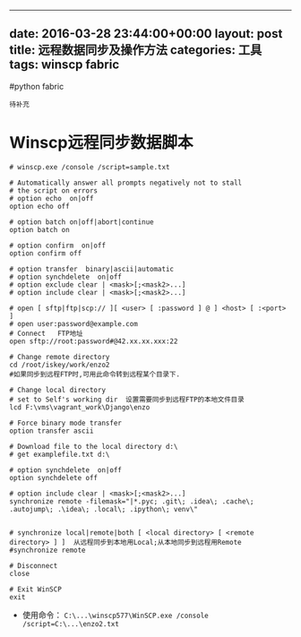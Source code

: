 
---
date: 2016-03-28 23:44:00+00:00
layout: post
title: 远程数据同步及操作方法
categories: 工具
tags: winscp fabric
---

#python fabric

```
待补充
```

# Winscp远程同步数据脚本

```
# winscp.exe /console /script=sample.txt 

# Automatically answer all prompts negatively not to stall
# the script on errors
# option echo  on|off
option echo off

# option batch on|off|abort|continue
option batch on

# option confirm  on|off
option confirm off

# option transfer  binary|ascii|automatic
# option synchdelete  on|off
# option exclude clear | <mask>[;<mask2>...]
# option include clear | <mask>[;<mask2>...]

# open [ sftp|ftp|scp:// ][ <user> [ :password ] @ ] <host> [ :<port> ]
# open user:password@example.com
# Connect   FTP地址
open sftp://root:password#@42.xx.xx.xxx:22

# Change remote directory
cd /root/iskey/work/enzo2   
#如果同步到远程FTP时,可用此命令转到远程某个目录下.

# Change local directory
# set to Self's working dir  设置需要同步到远程FTP的本地文件目录
lcd F:\vms\vagrant_work\Django\enzo

# Force binary mode transfer
option transfer ascii

# Download file to the local directory d:\
# get examplefile.txt d:\

# option synchdelete  on|off
option synchdelete off

# option include clear | <mask>[;<mask2>...]
synchronize remote -filemask="|*.pyc; .git\; .idea\; .cache\; .autojump\; .\idea\; .local\; .ipython\; venv\"


# synchronize local|remote|both [ <local directory> [ <remote directory> ] ]  从远程同步到本地用Local;从本地同步到远程用Remote
#synchronize remote  

# Disconnect
close

# Exit WinSCP
exit

```
- 使用命令：
```C:\...\winscp577\WinSCP.exe /console /script=C:\...\enzo2.txt```
